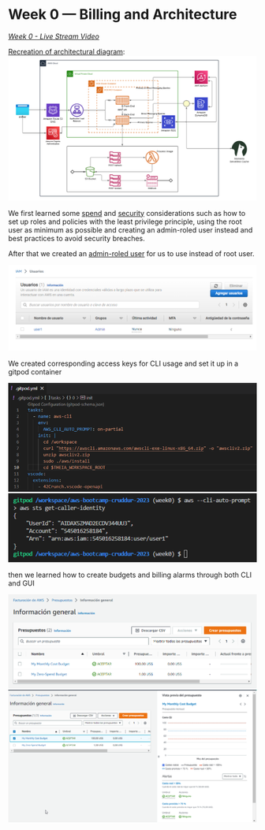 # Week 0 — Billing and Architecture

*[Week 0 - Live Stream Video](https://www.youtube.com/watch?v=SG8blanhAOg)*

[Recreation of architectural diagram](https://lucid.app/lucidchart/9c2a288c-fe9e-4c45-a3de-6df3714a3007/edit?viewport_loc=-182%2C-938%2C4824%2C1704%2C0_0&invitationId=inv_6dcfcf6a-118a-4fdb-8365-22968763f7b8): 
![architectural_diagram.png](../_docs/assets/week0/architectural_diagram.png)

We first learned some [spend](https://www.youtube.com/watch?v=OVw3RrlP-sI) and [security](https://www.youtube.com/watch?v=4EMWBYVggQI) considerations such as how to set up roles and policies with the least privilege principle, using the root user as minimum as possible and creating an admin-roled user instead and best practices to avoid security breaches.

After that we created an [admin-roled user](https://www.youtube.com/watch?v=OdUnNuKylHg) for us to use instead of root user.

![](../_docs/assets/week0/admin_user.png)

We created corresponding access keys for CLI usage and set it up in a gitpod container

![](../_docs/assets/week0/gitpod_task.png)
![](../_docs/assets/week0/aws-cli.png)

then we learned how to create budgets and billing alarms through both CLI and GUI

![](../_docs/assets/week0/budget.png)
![](../_docs/assets/week0/billing_alarm.png)